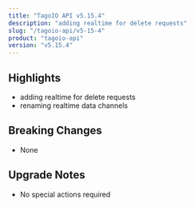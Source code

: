 ```yaml
---
title: "TagoIO API v5.15.4"
description: "adding realtime for delete requests"
slug: "/tagoio-api/v5-15-4"
product: "tagoio-api"
version: "v5.15.4"
---
```


## Highlights

- adding realtime for delete requests
- renaming realtime data channels

## Breaking Changes

- None

## Upgrade Notes

- No special actions required

